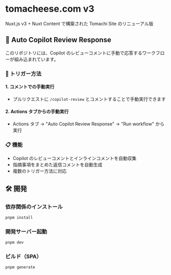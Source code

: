 # tomacheese.com v3

Nuxt.js v3 + Nuxt Content で構築された Tomachi Site のリニューアル版

## 🤖 Auto Copilot Review Response

このリポジトリには、Copilot のレビューコメントに手動で応答するワークフローが組み込まれています。

### 🚀 トリガー方法

#### 1. コメントでの手動実行

- プルリクエストに `/copilot-review` とコメントすることで手動実行できます

#### 2. Actions タブからの手動実行

- Actions タブ → "Auto Copilot Review Response" → "Run workflow" から実行

### 📋 機能

- Copilot のレビューコメントとインラインコメントを自動収集
- 指摘事項をまとめた返信コメントを自動生成
- 複数のトリガー方法に対応

## 🛠️ 開発

### 依存関係のインストール

```bash
pnpm install
```

### 開発サーバー起動

```bash
pnpm dev
```

### ビルド（SPA）

```bash
pnpm generate
```
